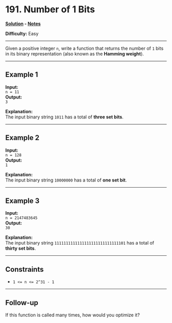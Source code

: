 # 191. Number of 1 Bits

**[Solution](./solution.c) - [Notes](./notes.md)**

**Difficulty:** Easy  

---

Given a positive integer `n`, write a function that returns the number of `1` bits in its binary representation (also known as the **Hamming weight**).

---

## Example 1

**Input:**  
`n = 11`  
**Output:**  
`3`  

**Explanation:**  
The input binary string `1011` has a total of **three set bits**.

---

## Example 2

**Input:**  
`n = 128`  
**Output:**  
`1`  

**Explanation:**  
The input binary string `10000000` has a total of **one set bit**.

---

## Example 3

**Input:**  
`n = 2147483645`  
**Output:**  
`30`  

**Explanation:**  
The input binary string `1111111111111111111111111111101` has a total of **thirty set bits**.

---

## Constraints

- `1 <= n <= 2^31 - 1`

---

## Follow-up

If this function is called many times, how would you optimize it?
